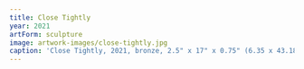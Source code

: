```yaml
---
title: Close Tightly
year: 2021
artForm: sculpture
image: artwork-images/close-tightly.jpg
caption: 'Close Tightly, 2021, bronze, 2.5" x 17" x 0.75" (6.35 x 43.18 x 1.91 cm)'
---
```

